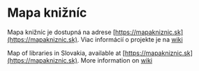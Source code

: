# Mapa knižníc


Mapa knižníc je dostupná na adrese [https://mapakniznic.sk](https://mapakniznic.sk).
Viac informácií o projekte je na [wiki](https://github.com/Infolovec/mapakniznic.sk/wiki/O-projekte-Mapa-kni%C5%BEn%C3%ADc)

Map of libraries in Slovakia, available at [https://mapakniznic.sk](https://mapakniznic.sk).
More information on [wiki](https://github.com/Infolovec/mapakniznic.sk/wiki/O-projekte-Mapa-kni%C5%BEn%C3%ADc)
